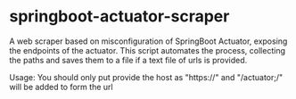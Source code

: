 # springboot-actuator-scraper
A web scraper based on misconfiguration of SpringBoot Actuator, exposing the endpoints of the actuator. This script automates the process, collecting the paths and saves them to a file if a text file of urls is provided.

Usage: You should only put provide the host as "https://" and "/actuator;/" will be added to form the url
